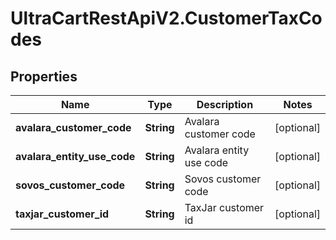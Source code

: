 # UltraCartRestApiV2.CustomerTaxCodes

## Properties
Name | Type | Description | Notes
------------ | ------------- | ------------- | -------------
**avalara_customer_code** | **String** | Avalara customer code | [optional] 
**avalara_entity_use_code** | **String** | Avalara entity use code | [optional] 
**sovos_customer_code** | **String** | Sovos customer code | [optional] 
**taxjar_customer_id** | **String** | TaxJar customer id | [optional] 


